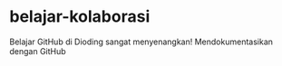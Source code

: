 # belajar-kolaborasi
Belajar GitHub di Dioding sangat menyenangkan!
Mendokumentasikan dengan GitHub
